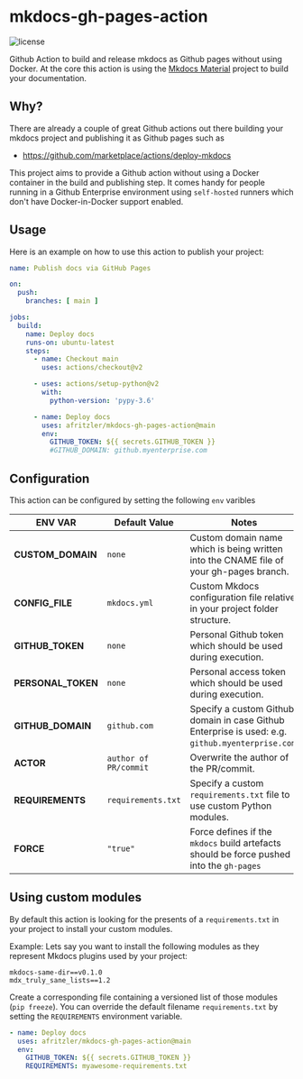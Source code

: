 # mkdocs-gh-pages-action

![license](https://img.shields.io/github/license/afritzler/mkdocs-gh-pages-action)

Github Action to build and release mkdocs as Github pages without using Docker.
At the core this action is using the [Mkdocs Material](https://squidfunk.github.io/mkdocs-material/) project
to build your documentation.

## Why?

There are already a couple of great Github actions out there building your mkdocs project
and publishing it as Github pages such as

* <https://github.com/marketplace/actions/deploy-mkdocs>

This project aims to provide a Github action without using a Docker container in the build
and publishing step. It comes handy for people running in a Github Enterprise environment using
`self-hosted` runners which don't have Docker-in-Docker support enabled.

## Usage

Here is an example on how to use this action to publish your project:

```yaml
name: Publish docs via GitHub Pages

on:
  push:
    branches: [ main ]

jobs:
  build:
    name: Deploy docs
    runs-on: ubuntu-latest
    steps:
      - name: Checkout main
        uses: actions/checkout@v2

      - uses: actions/setup-python@v2
        with:
          python-version: 'pypy-3.6'

      - name: Deploy docs
        uses: afritzler/mkdocs-gh-pages-action@main
        env:
          GITHUB_TOKEN: ${{ secrets.GITHUB_TOKEN }}
          #GITHUB_DOMAIN: github.myenterprise.com
```

## Configuration

This action can be configured by setting the following `env` varibles

| **ENV VAR**        | **Default Value**     | **Notes**                                                                                         |
| ------------------ | --------------------- | ------------------------------------------------------------------------------------------------- |
| **CUSTOM_DOMAIN**  | `none`                | Custom domain name which is being written into the CNAME file of your gh-pages branch.            |
| **CONFIG_FILE**    | `mkdocs.yml`          | Custom Mkdocs configuration file relative in your project folder structure.                       |
| **GITHUB_TOKEN**   | `none`                | Personal Github token which should be used during execution.                                      |
| **PERSONAL_TOKEN** | `none`                | Personal access token which should be used during execution.                                      |
| **GITHUB_DOMAIN**  | `github.com`          | Specify a custom Github domain in case Github Enterprise is used: e.g. `github.myenterprise.com`. |
| **ACTOR**          | `author of PR/commit` | Overwrite the author of the PR/commit.                                                            |
| **REQUIREMENTS**   | `requirements.txt`    | Specify a custom `requirements.txt` file to use custom Python modules.                            |
| **FORCE**          | `"true"`              | Force defines if the `mkdocs` build artefacts should be force pushed into the `gh-pages` |

## Using custom modules

By default this action is looking for the presents of a `requirements.txt` in your project to install your custom modules.

Example: Lets say you want to install the following modules as they represent Mkdocs plugins used by your project:

```shell
mkdocs-same-dir==v0.1.0
mdx_truly_sane_lists==1.2
```

Create a corresponding file containing a versioned list of those modules (`pip freeze`). You can override the default filename `requirements.txt` by
setting the `REQUIREMENTS` environment variable.

```yaml
- name: Deploy docs
  uses: afritzler/mkdocs-gh-pages-action@main
  env:
    GITHUB_TOKEN: ${{ secrets.GITHUB_TOKEN }}
    REQUIREMENTS: myawesome-requirements.txt
```
